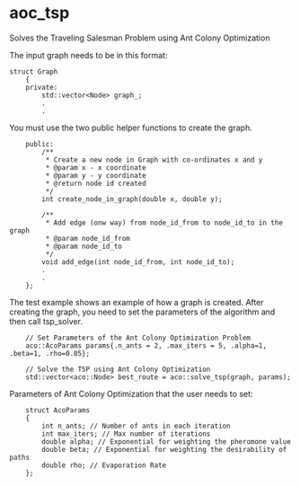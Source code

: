 # aoc_tsp
Solves the Traveling Salesman Problem using Ant Colony Optimization 

The input graph needs to be in this format: 

```
struct Graph
    {
    private:
        std::vector<Node> graph_;
        .
        .

```

You must use the two public helper functions to create the graph.
```
    public:
        /**
         * Create a new node in Graph with co-ordinates x and y
         * @param x - x coordinate
         * @param y - y coordinate
         * @return node id created
         */
        int create_node_in_graph(double x, double y);
        
        /**
         * Add edge (onw way) from node_id_from to node_id_to in the graph
         * @param node_id_from
         * @param node_id_to
         */
        void add_edge(int node_id_from, int node_id_to);
        .
        .
    };
```

The test example shows an example of how a graph is created. After creating the graph, you need to set the parameters of the algorithm and then call tsp_solver.
```
    // Set Parameters of the Ant Colony Optimization Problem
    aco::AcoParams params{.n_ants = 2, .max_iters = 5, .alpha=1, .beta=1, .rho=0.05};

    // Solve the TSP using Ant Colony Optimization
    std::vector<aco::Node> best_route = aco::solve_tsp(graph, params);
```


Parameters of Ant Colony Optimization that the user needs to set:
```
    struct AcoParams
    {
        int n_ants; // Number of ants in each iteration 
        int max_iters; // Max number of iterations
        double alpha; // Exponential for weighting the pheromone value 
        double beta; // Exponential for weighting the desirability of paths
        double rho; // Evaporation Rate
    };
```
